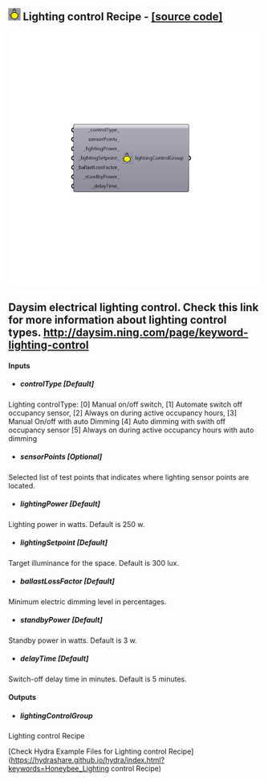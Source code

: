 ## ![](../../images/icons/Lighting_control_Recipe.png) Lighting control Recipe - [[source code]](https://github.com/mostaphaRoudsari/honeybee/tree/master/src/Honeybee_Lighting%20control%20Recipe.py)

![](../../images/components/Lighting_control_Recipe.png)

Daysim electrical lighting control. Check this link for more information about lighting control types. http://daysim.ning.com/page/keyword-lighting-control
 -
 

#### Inputs
* ##### controlType [Default]
Lighting controlType: [0] Manual on/off switch, [1] Automate switch off occupancy sensor, [2] Always on during active occupancy hours, [3] Manual On/off with auto Dimming [4] Auto dimming with swith off occupancy sensor [5] Always on during active occupancy hours with auto dimming
* ##### sensorPoints [Optional]
Selected list of test points that indicates where lighting sensor points are located.
* ##### lightingPower [Default]
 Lighting power in watts. Default is 250 w.
* ##### lightingSetpoint [Default]
Target illuminance for the space. Default is 300 lux.
* ##### ballastLossFactor [Default]
Minimum electric dimming level in percentages.
* ##### standbyPower [Default]
Standby power in watts. Default is 3 w.
* ##### delayTime [Default]
Switch-off delay time in minutes. Default is 5 minutes.

#### Outputs
* ##### lightingControlGroup
Lighting control Recipe


[Check Hydra Example Files for Lighting control Recipe](https://hydrashare.github.io/hydra/index.html?keywords=Honeybee_Lighting control Recipe)